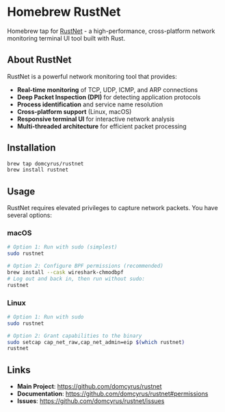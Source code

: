 # Homebrew RustNet

Homebrew tap for [RustNet](https://github.com/domcyrus/rustnet) - a high-performance, cross-platform network monitoring terminal UI tool built with Rust.

## About RustNet

RustNet is a powerful network monitoring tool that provides:

- **Real-time monitoring** of TCP, UDP, ICMP, and ARP connections
- **Deep Packet Inspection (DPI)** for detecting application protocols  
- **Process identification** and service name resolution
- **Cross-platform support** (Linux, macOS)
- **Responsive terminal UI** for interactive network analysis
- **Multi-threaded architecture** for efficient packet processing

## Installation

```bash
brew tap domcyrus/rustnet
brew install rustnet
```

## Usage

RustNet requires elevated privileges to capture network packets. You have several options:

### macOS
```bash
# Option 1: Run with sudo (simplest)
sudo rustnet

# Option 2: Configure BPF permissions (recommended)
brew install --cask wireshark-chmodbpf
# Log out and back in, then run without sudo:
rustnet
```

### Linux  
```bash
# Option 1: Run with sudo
sudo rustnet

# Option 2: Grant capabilities to the binary
sudo setcap cap_net_raw,cap_net_admin=eip $(which rustnet)
rustnet
```

## Links

- **Main Project**: https://github.com/domcyrus/rustnet
- **Documentation**: https://github.com/domcyrus/rustnet#permissions
- **Issues**: https://github.com/domcyrus/rustnet/issues

